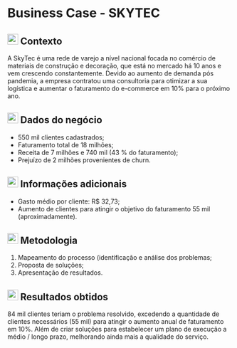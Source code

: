 # Business Case - SKYTEC

## <img width="24" height="24" src="https://img.icons8.com/color/48/read.png" alt="read"/> Contexto
A SkyTec é uma rede de varejo a nível nacional focada no comércio de materiais
de construção e decoração, que está no mercado há 10 anos e vem crescendo
constantemente. Devido ao aumento de demanda pós pandemia, a empresa contratou uma consultoria para otimizar a sua
logística e aumentar o faturamento do e-commerce em 10% para o próximo ano.

## <img width="24" height="24" src="https://img.icons8.com/fluency/48/graph.png" alt="graph"/> Dados do negócio
- 550 mil clientes cadastrados;
- Faturamento total de 18 milhões;
- Receita de 7 milhões e 740 mil (43 % do faturamento);
- Prejuízo de 2 milhões provenientes de churn.

## <img width="24" height="24" src="https://img.icons8.com/color/48/search--v1.png" alt="search--v1"/> Informações adicionais
- Gasto médio por cliente: R$ 32,73;
- Aumento de clientes para atingir o objetivo do faturamento 55 mil (aproximadamente).

## <img width="24" height="24" src="https://img.icons8.com/color/48/methodical-approach.png" alt="methodical-approach"/> Metodologia
1. Mapeamento do processo (identificação e análise dos problemas;
2. Proposta de soluções;
3. Apresentação de resultados.

## <img width="24" height="24" src="https://img.icons8.com/stickers/100/test-results.png" alt="test-results"/> Resultados obtidos
84 mil clientes teriam o problema resolvido, excedendo a quantidade de clientes necessários (55 mil) para atingir o aumento anual de faturamento em 10%. Além de criar soluções para estabelecer um plano de execução a médio / longo prazo, melhorando ainda mais a qualidade do serviço.
